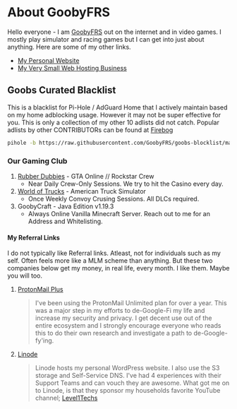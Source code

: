 # About GoobyFRS

Hello everyone - I am [GoobyFRS](https://linktr.ee/goobyfrs) out on the internet and in video games. I mostly play simulator and racing games but I can get into just about anything. Here are some of my other links.

- [My Personal Website](https://www.mattfaulkner.net/)
- [My Very Small Web Hosting Business](https://www.grhost.net/)

## Goobs Curated Blacklist

This is a blacklist for Pi-Hole / AdGuard Home that I actively maintain based on my home adblocking usage. However it may not be super effective for you. This is only a collection of my other 10 adlists did not catch. Popular adlists by other CONTRIBUTORs can be found at [Firebog](https://firebog.net/)

```bash
pihole -b https://raw.githubusercontent.com/GoobyFRS/goobs-blocklist/main/blocklist.txt
```

### Our Gaming Club

1. [Rubber Dubbies](https://socialclub.rockstargames.com/crew/rubber_dubbys/wall) - GTA Online // Rockstar Crew
    - Near Daily Crew-Only Sessions. We try to hit the Casino every day.
2. [World of Trucks](https://www.worldoftrucks.com/en/profile/154371) - American Truck Simulator
    - Once Weekly Convoy Crusing Sessions. All DLCs required.
3. GoobyCraft - Java Edition v1.19.3
    - Always Online Vanilla Minecraft Server. Reach out to me for an Address and Whitelisting.

#### My Referral Links

I do not typically like Referral links. Atleast, not for individuals such as my self. Often feels more like a MLM scheme than anything. But these two companies below get my money, in real life, every month. I like them. Maybe you will too.

1. [ProtonMail Plus](https://pr.tn/ref/9E1AC5Q1T3Z0)
    > I've been using the ProtonMail Unlimited plan for over a year. This was a major step in my efforts to de-Google-Fi my life and increase my security and privacy. I get decent use out of the entire ecosystem and I strongly encourage everyone who reads this to do their own research and investigate a path to de-Google-fy'ing.

2. [Linode](https://www.linode.com/lp/refer/?r=d46f7cf236f69208c12b9ebc684046a2f8516247)
    > Linode hosts my personal WordPress website. I also use the S3 storage and Self-Service DNS. I've had 4 experiences with their Support Teams and can vouch they are awesome. What got me on to Linode, is that they sponsor my households favorite YouTube channel; [Level1Techs](https://www.youtube.com/c/level1techs)
